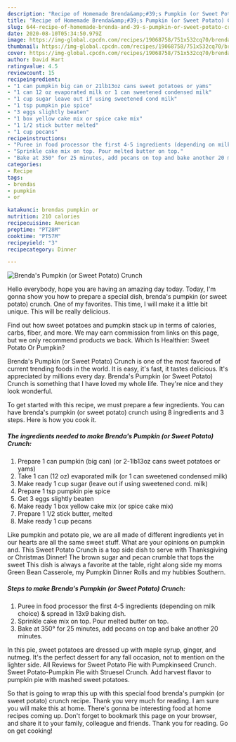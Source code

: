 ```yaml
---
description: "Recipe of Homemade Brenda&amp;#39;s Pumpkin (or Sweet Potato) Crunch"
title: "Recipe of Homemade Brenda&amp;#39;s Pumpkin (or Sweet Potato) Crunch"
slug: 644-recipe-of-homemade-brenda-and-39-s-pumpkin-or-sweet-potato-crunch
date: 2020-08-10T05:34:50.979Z
image: https://img-global.cpcdn.com/recipes/19068758/751x532cq70/brendas-pumpkin-or-sweet-potato-crunch-recipe-main-photo.jpg
thumbnail: https://img-global.cpcdn.com/recipes/19068758/751x532cq70/brendas-pumpkin-or-sweet-potato-crunch-recipe-main-photo.jpg
cover: https://img-global.cpcdn.com/recipes/19068758/751x532cq70/brendas-pumpkin-or-sweet-potato-crunch-recipe-main-photo.jpg
author: David Hart
ratingvalue: 4.5
reviewcount: 15
recipeingredient:
- "1 can pumpkin big can or 21lb13oz cans sweet potatoes or yams"
- "1 can 12 oz evaporated milk or 1 can sweetened condensed milk"
- "1 cup sugar leave out if using sweetened cond milk"
- "1 tsp pumpkin pie spice"
- "3 eggs slightly beaten"
- "1 box yellow cake mix or spice cake mix"
- "1 1/2 stick butter melted"
- "1 cup pecans"
recipeinstructions:
- "Puree in food processor the first 4-5 ingredients (depending on milk choice) &amp; spread in 13x9 baking dish."
- "Sprinkle cake mix on top. Pour melted butter on top."
- "Bake at 350° for 25 minutes, add pecans on top and bake another 20 minutes."
categories:
- Recipe
tags:
- brendas
- pumpkin
- or

katakunci: brendas pumpkin or 
nutrition: 210 calories
recipecuisine: American
preptime: "PT28M"
cooktime: "PT57M"
recipeyield: "3"
recipecategory: Dinner

---
```



![Brenda&#39;s Pumpkin (or Sweet Potato) Crunch](https://img-global.cpcdn.com/recipes/19068758/751x532cq70/brendas-pumpkin-or-sweet-potato-crunch-recipe-main-photo.jpg)

Hello everybody, hope you are having an amazing day today. Today, I'm gonna show you how to prepare a special dish, brenda&#39;s pumpkin (or sweet potato) crunch. One of my favorites. This time, I will make it a little bit unique. This will be really delicious.

Find out how sweet potatoes and pumpkin stack up in terms of calories, carbs, fiber, and more. We may earn commission from links on this page, but we only recommend products we back. Which Is Healthier: Sweet Potato Or Pumpkin?

Brenda&#39;s Pumpkin (or Sweet Potato) Crunch is one of the most favored of current trending foods in the world. It is easy, it's fast, it tastes delicious. It's appreciated by millions every day. Brenda&#39;s Pumpkin (or Sweet Potato) Crunch is something that I have loved my whole life. They're nice and they look wonderful.


To get started with this recipe, we must prepare a few ingredients. You can have brenda&#39;s pumpkin (or sweet potato) crunch using 8 ingredients and 3 steps. Here is how you cook it.

<!--inarticleads1-->

##### The ingredients needed to make Brenda&#39;s Pumpkin (or Sweet Potato) Crunch:

1. Prepare 1 can pumpkin (big can) (or 2-1lb13oz cans sweet potatoes or yams)
1. Take 1 can (12 oz) evaporated milk (or 1 can sweetened condensed milk)
1. Make ready 1 cup sugar (leave out if using sweetened cond. milk)
1. Prepare 1 tsp pumpkin pie spice
1. Get 3 eggs slightly beaten
1. Make ready 1 box yellow cake mix (or spice cake mix)
1. Prepare 1 1/2 stick butter, melted
1. Make ready 1 cup pecans


Like pumpkin and potato pie, we are all made of different ingredients yet in our hearts are all the same sweet stuff. What are your opinions on pumpkin and. This Sweet Potato Crunch is a top side dish to serve with Thanksgiving or Christmas Dinner! The brown sugar and pecan crumble that tops the sweet This dish is always a favorite at the table, right along side my moms Green Bean Casserole, my Pumpkin Dinner Rolls and my hubbies Southern. 

<!--inarticleads2-->

##### Steps to make Brenda&#39;s Pumpkin (or Sweet Potato) Crunch:

1. Puree in food processor the first 4-5 ingredients (depending on milk choice) &amp; spread in 13x9 baking dish.
1. Sprinkle cake mix on top. Pour melted butter on top.
1. Bake at 350° for 25 minutes, add pecans on top and bake another 20 minutes.


In this pie, sweet potatoes are dressed up with maple syrup, ginger, and nutmeg. It&#39;s the perfect dessert for any fall occasion, not to mention on the lighter side. All Reviews for Sweet Potato Pie with Pumpkinseed Crunch. Sweet Potato-Pumpkin Pie with Struesel Crunch. Add harvest flavor to pumpkin pie with mashed sweet potatoes. 

So that is going to wrap this up with this special food brenda&#39;s pumpkin (or sweet potato) crunch recipe. Thank you very much for reading. I am sure you will make this at home. There's gonna be interesting food at home recipes coming up. Don't forget to bookmark this page on your browser, and share it to your family, colleague and friends. Thank you for reading. Go on get cooking!
